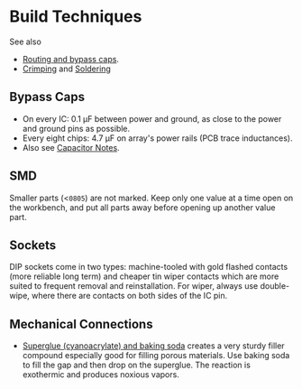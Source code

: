 Build Techniques
================

See also
- [Routing and bypass caps](routing.md).
- [Crimping](crimping.md) and [Soldering](soldering.md)


Bypass Caps
-----------

- On every IC: 0.1 μF between power and ground, as close to the power and
  ground pins as possible.
- Every eight chips: 4.7 μF on array's power rails (PCB trace inductances).
- Also see [Capacitor Notes](../capacitor.md).


SMD
---

Smaller parts (<`0805`) are not marked. Keep only one value at a time
open on the workbench, and put all parts away before opening up
another value part.


Sockets
-------

DIP sockets come in two types: machine-tooled with gold flashed
contacts (more reliable long term) and cheaper tin wiper contacts
which are more suited to frequent removal and reinstallation. For
wiper, always use double-wipe, where there are contacts on both sides
of the IC pin.


Mechanical Connections
----------------------

- [Superglue (cyanoacrylate) and baking soda][cabs] creates a very
  sturdy filler compound especially good for filling porous materials.
  Use baking soda to fill the gap and then drop on the superglue. The
  reaction is exothermic and produces noxious vapors.



<!-------------------------------------------------------------------->
[cabs]: https://en.wikipedia.org/wiki/Cyanoacrylate#Filler
